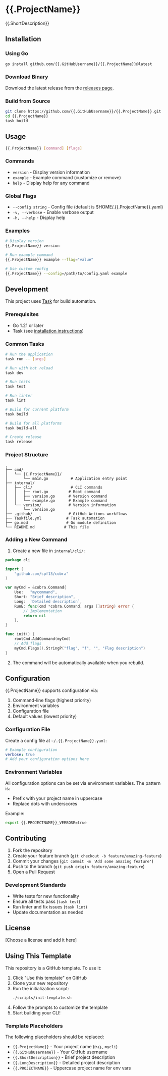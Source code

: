 # {{.ProjectName}}

{{.ShortDescription}}

## Installation

### Using Go

```bash
go install github.com/{{.GitHubUsername}}/{{.ProjectName}}@latest
```

### Download Binary

Download the latest release from the [releases page](https://github.com/{{.GitHubUsername}}/{{.ProjectName}}/releases).

### Build from Source

```bash
git clone https://github.com/{{.GitHubUsername}}/{{.ProjectName}}.git
cd {{.ProjectName}}
task build
```

## Usage

```bash
{{.ProjectName}} [command] [flags]
```

### Commands

- `version` - Display version information
- `example` - Example command (customize or remove)
- `help` - Display help for any command

### Global Flags

- `--config string` - Config file (default is $HOME/.{{.ProjectName}}.yaml)
- `-v, --verbose` - Enable verbose output
- `-h, --help` - Display help

### Examples

```bash
# Display version
{{.ProjectName}} version

# Run example command
{{.ProjectName}} example --flag="value"

# Use custom config
{{.ProjectName}} --config=/path/to/config.yaml example
```

## Development

This project uses [Task](https://taskfile.dev/) for build automation.

### Prerequisites

- Go 1.21 or later
- Task (see [installation instructions](https://taskfile.dev/installation/))

### Common Tasks

```bash
# Run the application
task run -- [args]

# Run with hot reload
task dev

# Run tests
task test

# Run linter
task lint

# Build for current platform
task build

# Build for all platforms
task build-all

# Create release
task release
```

### Project Structure

```
.
├── cmd/
│   └── {{.ProjectName}}/
│       └── main.go          # Application entry point
├── internal/
│   ├── cli/                 # CLI commands
│   │   ├── root.go         # Root command
│   │   ├── version.go      # Version command
│   │   └── example.go      # Example command
│   └── version/            # Version information
│       └── version.go
├── .github/                # GitHub Actions workflows
├── Taskfile.yml           # Task automation
├── go.mod                 # Go module definition
└── README.md             # This file
```

### Adding a New Command

1. Create a new file in `internal/cli/`:

```go
package cli

import (
    "github.com/spf13/cobra"
)

var myCmd = &cobra.Command{
    Use:   "mycommand",
    Short: "Brief description",
    Long:  `Detailed description`,
    RunE: func(cmd *cobra.Command, args []string) error {
        // Implementation
        return nil
    },
}

func init() {
    rootCmd.AddCommand(myCmd)
    // Add flags
    myCmd.Flags().StringP("flag", "f", "", "Flag description")
}
```

2. The command will be automatically available when you rebuild.

## Configuration

{{.ProjectName}} supports configuration via:

1. Command-line flags (highest priority)
2. Environment variables
3. Configuration file
4. Default values (lowest priority)

### Configuration File

Create a config file at `~/.{{.ProjectName}}.yaml`:

```yaml
# Example configuration
verbose: true
# Add your configuration options here
```

### Environment Variables

All configuration options can be set via environment variables. The pattern is:
- Prefix with your project name in uppercase
- Replace dots with underscores

Example:
```bash
export {{.PROJECTNAME}}_VERBOSE=true
```

## Contributing

1. Fork the repository
2. Create your feature branch (`git checkout -b feature/amazing-feature`)
3. Commit your changes (`git commit -m 'Add some amazing feature'`)
4. Push to the branch (`git push origin feature/amazing-feature`)
5. Open a Pull Request

### Development Standards

- Write tests for new functionality
- Ensure all tests pass (`task test`)
- Run linter and fix issues (`task lint`)
- Update documentation as needed

## License

[Choose a license and add it here]

## Using This Template

This repository is a GitHub template. To use it:

1. Click "Use this template" on GitHub
2. Clone your new repository
3. Run the initialization script:
   ```bash
   ./scripts/init-template.sh
   ```
4. Follow the prompts to customize the template
5. Start building your CLI!

### Template Placeholders

The following placeholders should be replaced:
- `{{.ProjectName}}` - Your project name (e.g., `mycli`)
- `{{.GitHubUsername}}` - Your GitHub username
- `{{.ShortDescription}}` - Brief project description
- `{{.LongDescription}}` - Detailed project description
- `{{.PROJECTNAME}}` - Uppercase project name for env vars